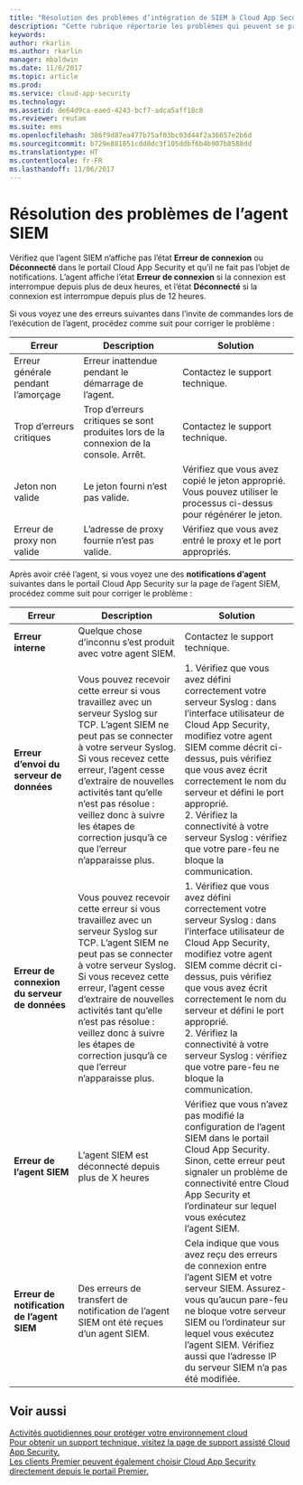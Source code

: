 ```yaml
---
title: "Résolution des problèmes d’intégration de SIEM à Cloud App Security | Microsoft Docs"
description: "Cette rubrique répertorie les problèmes qui peuvent se produire lors de la connexion de votre SIEM à Cloud App Security et propose des solutions pour chacun d’eux."
keywords: 
author: rkarlin
ms.author: rkarlin
manager: mbaldwin
ms.date: 11/6/2017
ms.topic: article
ms.prod: 
ms.service: cloud-app-security
ms.technology: 
ms.assetid: de64d9ca-eaed-4243-bcf7-adca5aff18c8
ms.reviewer: reutam
ms.suite: ems
ms.openlocfilehash: 386f9d87ea477b75af03bc03d44f2a36657e2b6d
ms.sourcegitcommit: b729e881851cdd8dc3f105ddbf6b4b907b8588dd
ms.translationtype: HT
ms.contentlocale: fr-FR
ms.lasthandoff: 11/06/2017
---
```

# <a name="troubleshooting-the-siem-agent"></a>Résolution des problèmes de l’agent SIEM

Vérifiez que l’agent SIEM n’affiche pas l’état **Erreur de connexion** ou **Déconnecté** dans le portail Cloud App Security et qu’il ne fait pas l’objet de notifications. L’agent affiche l’état **Erreur de connexion** si la connexion est interrompue depuis plus de deux heures, et l’état **Déconnecté** si la connexion est interrompue depuis plus de 12 heures.

Si vous voyez une des erreurs suivantes dans l’invite de commandes lors de l’exécution de l’agent, procédez comme suit pour corriger le problème :

|Erreur|Description|Solution|
|----|----|----|
|Erreur générale pendant l’amorçage|Erreur inattendue pendant le démarrage de l’agent.|Contactez le support technique.|
|Trop d’erreurs critiques|Trop d’erreurs critiques se sont produites lors de la connexion de la console. Arrêt.|Contactez le support technique.|
|Jeton non valide|Le jeton fourni n’est pas valide.|Vérifiez que vous avez copié le jeton approprié. Vous pouvez utiliser le processus ci-dessus pour régénérer le jeton.|
|Erreur de proxy non valide|L’adresse de proxy fournie n’est pas valide.|Vérifiez que vous avez entré le proxy et le port appropriés.|


Après avoir créé l’agent, si vous voyez une des **notifications d’agent** suivantes dans le portail Cloud App Security sur la page de l’agent SIEM, procédez comme suit pour corriger le problème :

|Erreur|Description|Solution|
|----|----|----|
|**Erreur interne**|Quelque chose d’inconnu s’est produit avec votre agent SIEM.|Contactez le support technique.|
|**Erreur d’envoi du serveur de données**|Vous pouvez recevoir cette erreur si vous travaillez avec un serveur Syslog sur TCP. L’agent SIEM ne peut pas se connecter à votre serveur Syslog.  Si vous recevez cette erreur, l’agent cesse d’extraire de nouvelles activités tant qu’elle n’est pas résolue : veillez donc à suivre les étapes de correction jusqu’à ce que l’erreur n’apparaisse plus.|1. Vérifiez que vous avez défini correctement votre serveur Syslog : dans l’interface utilisateur de Cloud App Security, modifiez votre agent SIEM comme décrit ci-dessus, puis vérifiez que vous avez écrit correctement le nom du serveur et défini le port approprié. </br>2. Vérifiez la connectivité à votre serveur Syslog : vérifiez que votre pare-feu ne bloque la communication.| 
|**Erreur de connexion du serveur de données**| Vous pouvez recevoir cette erreur si vous travaillez avec un serveur Syslog sur TCP. L’agent SIEM ne peut pas se connecter à votre serveur Syslog.  Si vous recevez cette erreur, l’agent cesse d’extraire de nouvelles activités tant qu’elle n’est pas résolue : veillez donc à suivre les étapes de correction jusqu’à ce que l’erreur n’apparaisse plus.|1. Vérifiez que vous avez défini correctement votre serveur Syslog : dans l’interface utilisateur de Cloud App Security, modifiez votre agent SIEM comme décrit ci-dessus, puis vérifiez que vous avez écrit correctement le nom du serveur et défini le port approprié. </br>2. Vérifiez la connectivité à votre serveur Syslog : vérifiez que votre pare-feu ne bloque la communication.|
|**Erreur de l’agent SIEM**|L’agent SIEM est déconnecté depuis plus de X heures|Vérifiez que vous n’avez pas modifié la configuration de l’agent SIEM dans le portail Cloud App Security. Sinon, cette erreur peut signaler un problème de connectivité entre Cloud App Security et l’ordinateur sur lequel vous exécutez l’agent SIEM.|
|**Erreur de notification de l’agent SIEM**|Des erreurs de transfert de notification de l’agent SIEM ont été reçues d’un agent SIEM.|Cela indique que vous avez reçu des erreurs de connexion entre l’agent SIEM et votre serveur SIEM. Assurez-vous qu’aucun pare-feu ne bloque votre serveur SIEM ou l’ordinateur sur lequel vous exécutez l’agent SIEM. Vérifiez aussi que l’adresse IP du serveur SIEM n’a pas été modifiée.|



## <a name="see-also"></a>Voir aussi  
[Activités quotidiennes pour protéger votre environnement cloud](daily-activities-to-protect-your-cloud-environment.md)   
[Pour obtenir un support technique, visitez la page de support assisté Cloud App Security.](http://support.microsoft.com/oas/default.aspx?prid=16031)   
[Les clients Premier peuvent également choisir Cloud App Security directement depuis le portail Premier.](https://premier.microsoft.com/)  
  
  